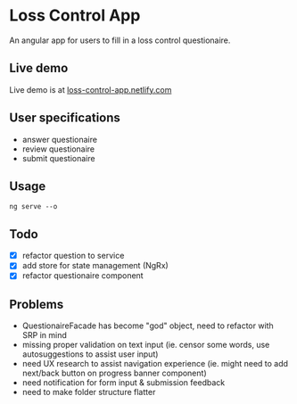 # Loss Control App
An angular app for users to fill in a loss control questionaire. 

## Live demo
Live demo is at [loss-control-app.netlify.com](https://loss-control-app.netlify.com/)

## User specifications
- answer questionaire
- review questionaire
- submit questionaire

## Usage
```
ng serve --o
```

## Todo
- [x] refactor question to service
- [x] add store for state management (NgRx)
- [x] refactor questionaire component

## Problems
- QuestionaireFacade has become "god" object, need to refactor with SRP in mind
- missing proper validation on text input (ie. censor some words, use autosuggestions to assist user input)
- need UX research to assist navigation experience (ie. might need to add next/back button on progress banner component)
- need notification for form input & submission feedback
- need to make folder structure flatter